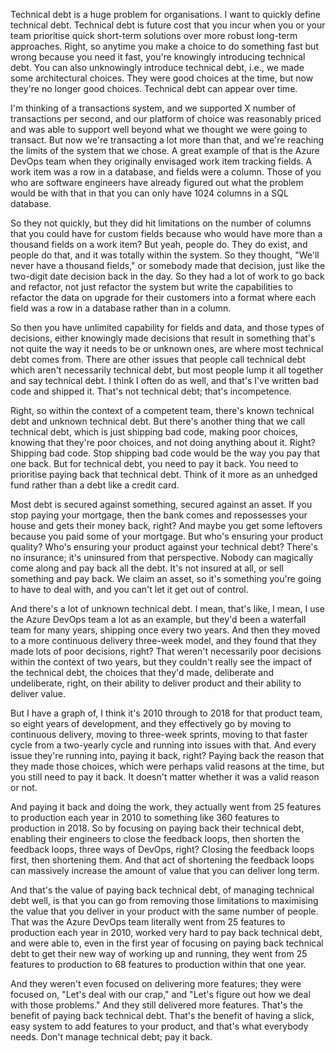 Technical debt is a huge problem for organisations. I want to quickly define technical debt. Technical debt is future cost that you incur when you or your team prioritise quick short-term solutions over more robust long-term approaches. Right, so anytime you make a choice to do something fast but wrong because you need it fast, you're knowingly introducing technical debt. You can also unknowingly introduce technical debt, i.e., we made some architectural choices. They were good choices at the time, but now they're no longer good choices. Technical debt can appear over time.

I'm thinking of a transactions system, and we supported X number of transactions per second, and our platform of choice was reasonably priced and was able to support well beyond what we thought we were going to transact. But now we're transacting a lot more than that, and we're reaching the limits of the system that we chose. A great example of that is the Azure DevOps team when they originally envisaged work item tracking fields. A work item was a row in a database, and fields were a column. Those of you who are software engineers have already figured out what the problem would be with that in that you can only have 1024 columns in a SQL database. 

So they not quickly, but they did hit limitations on the number of columns that you could have for custom fields because who would have more than a thousand fields on a work item? But yeah, people do. They do exist, and people do that, and it was totally within the system. So they thought, "We'll never have a thousand fields," or somebody made that decision, just like the two-digit date decision back in the day. So they had a lot of work to go back and refactor, not just refactor the system but write the capabilities to refactor the data on upgrade for their customers into a format where each field was a row in a database rather than in a column. 

So then you have unlimited capability for fields and data, and those types of decisions, either knowingly made decisions that result in something that's not quite the way it needs to be or unknown ones, are where most technical debt comes from. There are other issues that people call technical debt which aren't necessarily technical debt, but most people lump it all together and say technical debt. I think I often do as well, and that's I've written bad code and shipped it. That's not technical debt; that's incompetence. 

Right, so within the context of a competent team, there's known technical debt and unknown technical debt. But there's another thing that we call technical debt, which is just shipping bad code, making poor choices, knowing that they're poor choices, and not doing anything about it. Right? Shipping bad code. Stop shipping bad code would be the way you pay that one back. But for technical debt, you need to pay it back. You need to prioritise paying back that technical debt. Think of it more as an unhedged fund rather than a debt like a credit card. 

Most debt is secured against something, secured against an asset. If you stop paying your mortgage, then the bank comes and repossesses your house and gets their money back, right? And maybe you get some leftovers because you paid some of your mortgage. But who's ensuring your product quality? Who's ensuring your product against your technical debt? There's no insurance; it's uninsured from that perspective. Nobody can magically come along and pay back all the debt. It's not insured at all, or sell something and pay back. We claim an asset, so it's something you're going to have to deal with, and you can't let it get out of control.

And there's a lot of unknown technical debt. I mean, that's like, I mean, I use the Azure DevOps team a lot as an example, but they'd been a waterfall team for many years, shipping once every two years. And then they moved to a more continuous delivery three-week model, and they found that they made lots of poor decisions, right? That weren't necessarily poor decisions within the context of two years, but they couldn't really see the impact of the technical debt, the choices that they'd made, deliberate and undeliberate, right, on their ability to deliver product and their ability to deliver value.

But I have a graph of, I think it's 2010 through to 2018 for that product team, so eight years of development, and they effectively go by moving to continuous delivery, moving to three-week sprints, moving to that faster cycle from a two-yearly cycle and running into issues with that. And every issue they're running into, paying it back, right? Paying back the reason that they made those choices, which were perhaps valid reasons at the time, but you still need to pay it back. It doesn't matter whether it was a valid reason or not. 

And paying it back and doing the work, they actually went from 25 features to production each year in 2010 to something like 360 features to production in 2018. So by focusing on paying back their technical debt, enabling their engineers to close the feedback loops, then shorten the feedback loops, three ways of DevOps, right? Closing the feedback loops first, then shortening them. And that act of shortening the feedback loops can massively increase the amount of value that you can deliver long term. 

And that's the value of paying back technical debt, of managing technical debt well, is that you can go from removing those limitations to maximising the value that you deliver in your product with the same number of people. That was the Azure DevOps team literally went from 25 features to production each year in 2010, worked very hard to pay back technical debt, and were able to, even in the first year of focusing on paying back technical debt to get their new way of working up and running, they went from 25 features to production to 68 features to production within that one year. 

And they weren't even focused on delivering more features; they were focused on, "Let's deal with our crap," and "Let's figure out how we deal with those problems." And they still delivered more features. That's the benefit of paying back technical debt. That's the benefit of having a slick, easy system to add features to your product, and that's what everybody needs. Don't manage technical debt; pay it back.
